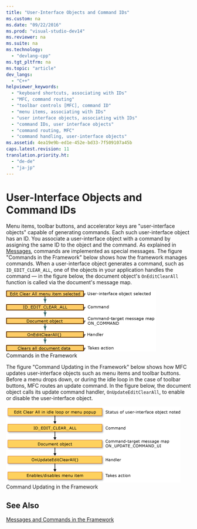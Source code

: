 ```yaml
---
title: "User-Interface Objects and Command IDs"
ms.custom: na
ms.date: "09/22/2016"
ms.prod: "visual-studio-dev14"
ms.reviewer: na
ms.suite: na
ms.technology: 
  - "devlang-cpp"
ms.tgt_pltfrm: na
ms.topic: "article"
dev_langs: 
  - "C++"
helpviewer_keywords: 
  - "keyboard shortcuts, associating with IDs"
  - "MFC, command routing"
  - "toolbar controls [MFC], command ID"
  - "menu items, associating with IDs"
  - "user interface objects, associating with IDs"
  - "command IDs, user interface objects"
  - "command routing, MFC"
  - "command handling, user-interface objects"
ms.assetid: 4ea19e9b-ed1e-452e-bd33-7f509107a45b
caps.latest.revision: 11
translation.priority.ht: 
  - "de-de"
  - "ja-jp"
---
```

# User-Interface Objects and Command IDs
Menu items, toolbar buttons, and accelerator keys are "user-interface objects" capable of generating commands. Each such user-interface object has an ID. You associate a user-interface object with a command by assigning the same ID to the object and the command. As explained in [Messages](../vs140/messages.md), commands are implemented as special messages. The figure "Commands in the Framework" below shows how the framework manages commands. When a user-interface object generates a command, such as `ID_EDIT_CLEAR_ALL`, one of the objects in your application handles the command — in the figure below, the document object's `OnEditClearAll` function is called via the document's message map.  
  
 ![Commands in the Framework](../vs140/media/vc385p1.gif "vc385P1")  
Commands in the Framework  
  
 The figure "Command Updating in the Framework" below shows how MFC updates user-interface objects such as menu items and toolbar buttons. Before a menu drops down, or during the idle loop in the case of toolbar buttons, MFC routes an update command. In the figure below, the document object calls its update command handler, `OnUpdateEditClearAll`, to enable or disable the user-interface object.  
  
 ![Command updating in the Framework](../vs140/media/vc385p2.png "vc385P2")  
Command Updating in the Framework  
  
## See Also  
 [Messages and Commands in the Framework](../vs140/messages-and-commands-in-the-framework.md)